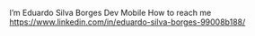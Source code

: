 I’m Eduardo Silva Borges
Dev Mobile
How to reach me https://www.linkedin.com/in/eduardo-silva-borges-99008b188/